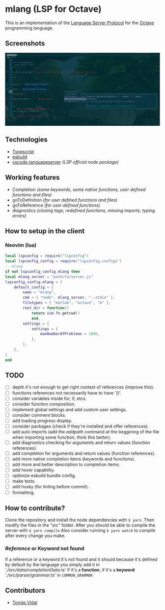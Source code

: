 # mlang (LSP for Octave)

This is an implementation of the [Language Server Protocol](https://code.visualstudio.com/api/language-extensions/language-server-extension-guide) for the [Octave](https://octave.org/) programming language.

## Screenshots

![Screenshot](./mlang_screenshot.png)

## Technologies

- [Typescript](https://www.typescriptlang.org/)
- [esbuild](https://esbuild.github.io/)
- [vscode-languageserver](https://www.npmjs.com/package/vscode-languageserver) _(LSP official node package)_

## Working features

- Completion _(some keywords, some native functions, user defined functions and files)_
- goToDefinition _(for user defined functions and files)_
- goToReference _(for user defined functions)_
- diagnostics _(closing tags, redefined functions, missing imports, typing errors)_

## How to setup in the client

### Neovim (lua)

```lua
local lspconfig = require("lspconfig")
local lspconfig_config = require("lspconfig.configs")
-- mlang
if not lspconfig_config.mlang then
local mlang_server = "path/to/server.js"
lspconfig_config.mlang = {
    default_config = {
        name = "mlang",
        cmd = { "node", mlang_server, "--stdio" },
        filetypes = { "matlab", "octave", "m" },
        root_dir = function()
            return vim.fn.getcwd()
            end,
        settings = {
            settings = {
                maxNumberOfProblems = 1000,
            },
        },
    },
}
end
```

## TODO

- [ ] depth it's not enough to get right context of references (improve this).
- [ ] functions references not necessarily have to have '()'.
- [ ] consider variables inside for, if, etcs.
- [ ] consider function composition.
- [ ] implement global settings and add custom user settings.
- [ ] consider comment blocks.
- [ ] add loading progress display.
- [ ] consider packages (check if they're installed and offer references).
- [ ] add auto imports (add the _addpath_ command at the beggining of the file when importing some function, think this better).
- [ ] add diagnostics checking for arguments and return values (function references).
- [ ] add completion for arguments and return values (function references).
- [ ] add more native completion items (keywords and functions).
- [ ] add more and better description to completion items.
- [ ] add hover capability.
- [ ] optimize esbuild bundle config.
- [ ] make tests.
- [ ] add husky (for linting before commit).
- [ ] formatting.

## How to contribute?

Clone the repository and install the node dependencies with `$ yarn`. Then modify the files in the _"src"_ folder. After you should be able to compile the server with `$ yarn compile`
Also consider running `$ yarn watch` to compile after every change you make.

### _Reference_ or _Keyword_ not found

If a reference or a keyword it's not found and it should because it's defined by default by the language you simply add it in _'./src/data/completionData.ts'_ if it's a **function**, if it's a **keyword** _'./src/parser/grammar.ts'_ in `COMMON_GRAMMAR`

## Contributors

- [Tomás Vidal](https://github.com/TomiVidal99)
